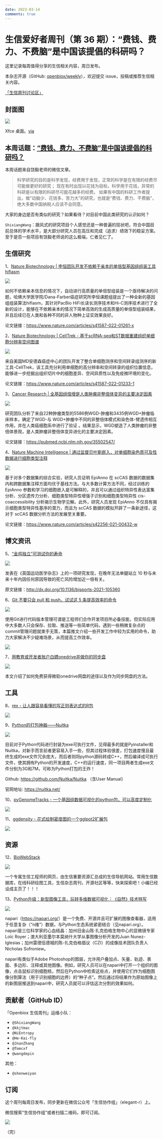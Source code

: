 ```yaml
---
date: 2023-03-14
comments: true
---
```


# 生信爱好者周刊（第 36 期）：“费钱、费力、不费脑”是中国该提倡的科研吗？

这里记录每周值得分享的生信相关内容，周日发布。

本杂志开源（GitHub: [openbiox/weekly](https://github.com/openbiox/weekly)），欢迎提交 issue，投稿或推荐生信相关内容。

[「生信周刊讨论区」](https://github.com/openbiox/weekly/discussions "「生信周刊讨论区」")

## 封面图


![](https://files.mdnice.com/user/4331/54d702df-09c1-4924-96f7-14b6c3e8571b.png)


Xfce 桌面。[via](https://linux.cn/article-14735-1.html?utm_source=rss&utm_medium=rss)

## 本周话题：[“费钱、费力、不费脑”是中国该提倡的科研吗？](https://mp.weixin.qq.com/s/YvI-MLqR5b8S4bBc-jymWw)

本周话题来自饶毅老师的微信文章。

> 科学研究的目的是科学发现，经费用于发现，正常的科学是在有限的经费尽可能做更好的研究；
>现在有时出现以花钱为目标，科学用于花钱，异常的科研是以有限的科研尽可能花越多的经费。
>如果有中国的科研工作者提出，做“动脑少、花钱多、苦力大”的研究，也就是“费钱、费力、不费脑”，绝大多数中国纳税人应该不会同意。

大家的身边是否有类似的研究？如果看待？对目前中国此类研究的认识如何？

`ShixiangWang`：跟风式的研究项目个人感觉还是一种普遍的现状吧，符合中国目前总体的学术水平，是大部分研究人员在高压和完成（追求）绩效下的稳妥方案。至于是否一些项目有饶毅老师说的这么极端，仁者见仁了。


## 生信研究

1、[Nature Biotechnology | 李恒团队开发不依赖于亲本的单倍型基因组组装工具hifiasm](https://mp.weixin.qq.com/s/TNjPIdZhiYiUuht6gtOzJg)


![](https://files.mdnice.com/user/4331/4bf9b74c-fed8-4b94-8d89-f79f3330a3e2.png)


如何不依赖亲本信息的情况下，自动进行高质量的单倍型组装是一个亟待解决的问题，哈佛大学医学院/Dana-Farber癌症研究所李恒课题组提出了一种全新的基因组组装算法hifiasm，其针对PacBio HiFi长读长测序技术和Hi-C测序技术进行了全新的设计，能够在不依赖亲本的情况下简单高效的生成高质量的单倍型组装结果，并且后续已在人类和各种不同的非人物种上证实效果良好。

论文链接：<https://www.nature.com/articles/s41587-022-01261-x>

2、[Nature Biotechnology | CellTrek - 基于scRNA-seq和ST数据重建组织单细胞分辨率空间图谱](https://mp.weixin.qq.com/s/iClKlsekXtwt_tXF-fGQWg)


![](https://files.mdnice.com/user/4331/6fe1a5df-d3a7-40c3-b500-452477a51b97.png)

来自美国MD安德森癌症中心的团队开发了整合单细胞测序和空间转录组测序的新工具-CellTrek，该工具充分利用单细胞的高分辨率和空间转录的组织位置信息，能够进一步挖掘出组织切片中的细胞差异、空间异质性以及免疫微环境的变化。

论文链接：<https://www.nature.com/articles/s41587-022-01233-1>


3、[Cancer Research | 全基因组倍增是人类肿瘤非整倍体变异的主要决定因素](https://mp.weixin.qq.com/s/jj1O2VN_5SyjtFG_hphYmQ)


![](https://files.mdnice.com/user/4331/e507c126-6e70-474b-81c2-e7141321ed2c.png)

研究团队分析了来自22种肿瘤类型的5586例WGD-肿瘤和3435例WGD+肿瘤临床样本，确定了WGD-与 WGD+肿瘤中不同的非整倍体模式和染色体-臂遗传相互作用，并在人类癌细胞系中进行了验证 。结果显示，WGD塑造了人类肿瘤的非整倍体景观，是人类肿瘤非整倍体变异进化的主要决定因素。

论文链接：<https://pubmed.ncbi.nlm.nih.gov/35502547/>


4、[Nature Machine Intelligence | 通过监督贝叶斯嵌入，对单细胞染色质可及性数据进行细胞类型注释](https://mp.weixin.qq.com/s/oM4899mpfw4Up-F3am8lwQ)


![](https://files.mdnice.com/user/4331/a9703368-e57f-4b66-a4d4-9ce9a6fcd1e1.png)

基于对多个数据集的综合实验，研究人员证明 EpiAnno 在 scCAS 数据的数据集内和跨数据集注释方面均优于基线方法。与大多数计算方法不同，经过训练的 EpiAnno 参数和学习的细胞嵌入是可解释的，并且可以通过组织特异性表达富集分析、分区遗传力分析、细胞类型特异性增强子识别和细胞类型特异性 cis-coaccessibility 分析揭示生物学见解。此外，研究人员发现 EpiAnno 不仅具有揭示细胞类型特异性基序的潜力，而且为 scCAS 数据的模拟开辟了一条新途径，这对于 scCAS 数据分析方法的发展至关重要。

论文链接：<https://www.nature.com/articles/s42256-021-00432-w>

## 博文资讯

5、[“金鸡独立”可测试你的寿命](https://language.chinadaily.com.cn/a/202206/24/WS62b50593a310fd2b29e68392.html)


![](https://files.mdnice.com/user/4331/8ed9425c-34a4-4dc7-baa9-434a941daad0.png)

发表在《英国运动医学杂志》上的一项研究发现，在晚年无法单腿站立 10 秒与未来十年内因任何原因导致的死亡风险增加近一倍有关。

原文链接：<http://dx.doi.org/10.1136/bjsports-2021-105360>


6、[Git 不要只会 pull 和 push，试试这 5 条提高效率的命令](https://mp.weixin.qq.com/s/SVQUv5-ctNxz7xNjhqBM9g)


![](https://files.mdnice.com/user/4331/61443da2-5d53-4730-a7fc-785928464ca5.png)

使用Git进行代码版本管理可谓是工程师们合作开发项目所必备技能，但实际应用中大多数人只会保存、拉取、推送等一些简单代码，遇到一些稍微复杂点的commit管理问题就束手无策，本篇推文介绍一些开发工作中较为实用的命令，助力大家解决不少疑难场景，从而提高工作效率。


![](https://files.mdnice.com/user/4331/9345ed0b-7104-4aa2-8208-d220b5a64cd9.png)



7、[用教育或开发者账户白嫖onedrive并做你的同步盘](https://mp.weixin.qq.com/s/IjPG5O_-Nv6MT--U9jTuKw)


![](https://files.mdnice.com/user/4331/b40b5abd-ca78-480e-a276-59e7f526016d.png)

本文介绍了如何免费获得微软onedrive网盘的途径以及作为同步网盘的方法。


## 工具

8、[rex - 让人跟容易看懂的写正则表达式的R包](https://github.com/r-lib/rex)


![](https://files.mdnice.com/user/4331/e57ce162-e285-4683-8afb-1261e754b446.png)


9、[Python的打包神器——Nuitka](https://mp.weixin.qq.com/s/zwk9b7q_9oBUnJ5qfLaG7Q)


![](https://files.mdnice.com/user/4331/af44763b-cc78-4d2f-88d7-007d8967e191.png)

目前对于Python代码进行封装为exe可执行文件，见得最多的就是Pyinstaller和Nuitka，对新手而言前者更容易入手一些，但其过程体验很差，打包速度慢且最终生成的exe文件冗余庞大，而后者则将python源码转成C++，然后编译成可执行文件，使其拥有Python的开发速度，C++的运行速度，同一项目两者生成exe文件分别为3G和7M，可称为Python打包的王炸！

Github: <https://github.com/Nuitka/Nuitka> （含User Manual）

官网地址: <https://nuitka.net/>


10、[pyGenomeTracks - 一个基因组数据可视化的python包，可以高度定制化](https://github.com/deeptools/pyGenomeTracks)


![](https://files.mdnice.com/user/4331/97f98a40-9470-4192-ae1b-5fc75e3a4e2e.png)


11、[ggdensity - 花式绘制密度图的一个gglpot2扩展包](https://github.com/jamesotto852/ggdensity)


![](https://files.mdnice.com/user/4331/ecb5b41a-247b-4f55-95f9-b5b31b743dd3.png)


## 资源

12、[BioWebStack](https://hao.bioitee.com/)


![](https://files.mdnice.com/user/4331/711ff995-049e-468c-ab71-9b1b507e4580.png)

一个专属生信工程师的网页，由生信重要资源汇总成的生信导航网站。常用生信数据库，在线科研绘图工具，生信杂志周刊，开源社区等等，快来探索吧！小编已经设成主页了！！！


13、[Python升级：新型图像工具，玩转多维数据可视化｜《自然》技术特写](https://mp.weixin.qq.com/s/VuHwvRbMunnzDgEjoEHCKA)


![](https://files.mdnice.com/user/4331/9ede7eac-8243-4ddb-914b-348dba1d5596.png)

napari（<https://napari.org/>）是一个免费、开源并且可扩展的图像查看器，适用于任意复杂（“n维”）数据，与Python生态系统紧密结合（见napari.org）。napari是三位科学家的心血结晶：加州旧金山陈·扎克伯格生物中心的显微镜专家Loïc Royer；澳大利亚墨尔本莫纳什大学从事图像分析开发的Juan Nunez-Iglesias；加州雷德伍德城的陈-扎克伯格倡议（CZI）的成像技术团队负责人Nicholas Sofroniew。

napari有类似于Adobe Photoshop的图层，允许用户叠加点、矢量、轨迹、表面、多边形、注释或其他图像。例如，研究人员可以在napari中打开一个组织的图像，点击鼠标识别细胞核，然后在Python中检索这些点，并使用它们作为细胞图像分割算法（用于识别细胞的边界）的“种子点”。然后通过将结果作为原始图像上的新图层推送到napari中，研究人员就可以评估这次分割的效果如何。


## 贡献者（GitHub ID）

「Openbiox 生信周刊」运维小队：

- `@ShixiangWang`
- `@kkjtmac`
- `@NiEntropy`
- `@He-Kai-fly`
- `@JnanZhang`
- `@Tomcxf`
- `@wangdepin`

其他：

- `@shenweiyan`

## 订阅

这个周刊每周日发布，同步更新在微信公众号「生信协作组」（elegant-r）上。

微信搜索“生信协作组”或者扫描二维码，即可订阅。

![](https://cdn.nlark.com/yuque/0/2022/png/471931/1648306398708-897e7ad4-6008-40f8-9200-ddee834b09a7.png)

（完）


